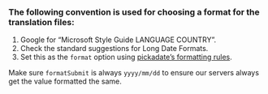 ### The following convention is used for choosing a format for the translation files:

1. Google for “Microsoft Style Guide LANGUAGE COUNTRY”.
2. Check the standard suggestions for Long Date Formats.
3. Set this as the `format` option using [pickadate’s formatting rules](http://amsul.ca/pickadate.js/date.htm#formatting-rules).

Make sure `formatSubmit` is always `yyyy/mm/dd` to ensure our servers always get the value formatted the same.